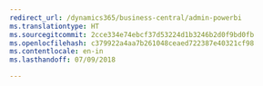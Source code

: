 ```yaml
---
redirect_url: /dynamics365/business-central/admin-powerbi
ms.translationtype: HT
ms.sourcegitcommit: 2cce334e74ebcf37d53224d1b3246b2d0f9bd0fb
ms.openlocfilehash: c379922a4aa7b261048ceaed722387e40321cf98
ms.contentlocale: en-in
ms.lasthandoff: 07/09/2018

---
```


